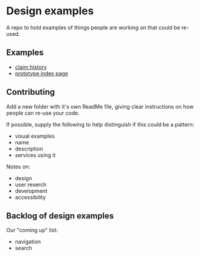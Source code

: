# Design examples

A repo to hold examples of things people are working on that could be re-used.

## Examples

- [claim history](/claim-history)
- [prototype index page](/prototype-index-page)

## Contributing

Add a new folder with it's own ReadMe file, giving clear instructions on how people can re-use your code.

If possible, supply the following to help distinguish if this could be a pattern:
- visual examples
- name
- description
- services using it

Notes on:
- design
- user reserch
- development
- accessibility

## Backlog of design examples
Our "coming up" list:
- navigation
- search
